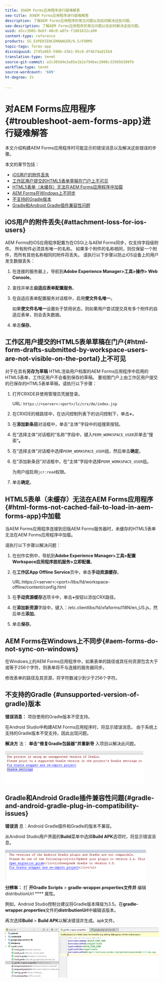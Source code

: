 ```yaml
---
title: 对AEM Forms应用程序进行疑难解答
seo-title: 对AEM Forms应用程序进行疑难解答
description: 了解AEM Forms应用程序的常见问题以及如何解决这些问题。
seo-description: 了解AEM Forms应用程序的常见问题以及如何解决这些问题。
uuid: a5cc3065-0ebf-48c0-a8fe-f1061632ca90
content-type: reference
products: SG_EXPERIENCEMANAGER/6.5/FORMS
topic-tags: forms-app
discoiquuid: 2f45a965-590b-43b1-95c6-df4b74ad15b9
translation-type: tm+mt
source-git-commit: a3c303d4e3a85e1b2e794bec2006c335056309fb
workflow-type: tm+mt
source-wordcount: '689'
ht-degree: 1%

---
```



# 对AEM Forms应用程序{#troubleshoot-aem-forms-app}进行疑难解答

本文介绍构建AEM Forms应用程序时可能显示的错误消息以及解决这些错误的步骤。

本文的章节包括：

* [iOS用户的附件丢失](/help/forms/using/issues-aem-forms-app.md#attachment-loss-for-ios-users)
* [工作区用户提交的HTML5表单草稿在门户上不可见](/help/forms/using/issues-aem-forms-app.md#html-form-drafts-submitted-by-workspace-users-are-not-visible-on-the-portal)
* [HTML5表单（未缓存）无法在AEM Forms应用程序中加载](/help/forms/using/issues-aem-forms-app.md#html-forms-not-cached-fail-to-load-in-aem-forms-app)
* [AEM Forms在Windows上不同步](/help/forms/using/issues-aem-forms-app.md#aem-forms-do-not-sync-on-windows)
* [不支持的Gradle版本](/help/forms/using/issues-aem-forms-app.md#unsupported-version-of-gradle)
* [Gradle和Android Gradle插件兼容性问题](/help/forms/using/issues-aem-forms-app.md#gradle-and-android-gradle-plug-in-compatibility-issues)

## iOS用户的附件丢失{#attachment-loss-for-ios-users}

AEM Forms的iOS应用程序配置为在OSGi上与AEM Forms同步，仅支持字段级附件。 所有附件必须具有唯一的名称。 如果多个附件的名称相同，则仅保留一个附件，而所有其他名称相同的附件将丢失。 请执行以下步骤以防止iOS设备上的用户发生数据丢失：

1. 在连接的服务器上，导航到&#x200B;**Adobe Experience Manager>工具>操作> Web Console**。
1. 查找并单击&#x200B;**自适应表单配置服务**。
1. 在自适应表单配置服务对话框中，启用&#x200B;**使文件名唯一**。

   如果&#x200B;**使文件名唯一**&#x200B;设置处于禁用状态，则如果用户尝试提交具有多个附件的自适应表单，则会丢失数据。

1. 单击&#x200B;**保存**。

## 工作区用户提交的HTML5表单草稿在门户{#html-form-drafts-submitted-by-workspace-users-are-not-visible-on-the-portal}上不可见

对于在具有&#x200B;**另存为草稿** HTML渲染用户档案的AEM Forms应用程序中启用的HTML5表单，工作区用户不会看到保存的草稿。 要视图门户上由工作区用户提交的已保存的HTML5表单草稿，请执行以下步骤：

1. 打开CRXDE并使用管理员凭据登录。

   URL: `https://<server>:<port>/lc/crx/de/index.jsp`

1. 在CRXDE的根路径中，在访问控制列表下的访问控制下，单击&#x200B;**+**。
1. 在&#x200B;**添加新条目**&#x200B;对话框中，单击“主体”字段中的组搜索按钮。
1. 在“选择主体”对话框的“名称”字段中，键入`PERM_WORKSPACE_USER`并单击“搜索”**。**
1. 在“选择主体”对话框中选择`PERM_WORKSPACE_USER`组，然后单击&#x200B;**确定**。
1. 在“添加新条目”对话框中，在“主体”字段中选择`PERM_WORKSPACE_USER`组。

   为用户组启用`jcr:read`权限。

1. 单击&#x200B;**确定**。

## HTML5表单（未缓存）无法在AEM Forms应用程序{#html-forms-not-cached-fail-to-load-in-aem-forms-app}中加载

当AEM Forms应用程序连接到旧版AEM Forms服务器时，未缓存的HTML5表单无法在AEM Forms应用程序中加载。

请执行以下步骤以解决问题：

1. 在创作实例中，导航到&#x200B;**Adobe Experience Manager>工具>配置Workspace应用程序脱机服务>立即配置**。
1. 在&#x200B;**工作区App Offline Service**&#x200B;页中，单击&#x200B;**手动资源缓存**。

   URL:https://&lt;server>:&lt;port>/libs/fd/workspace-offline/content/config.html

1. 在&#x200B;**手动资源缓存**&#x200B;选项卡中，单击&#x200B;**+**&#x200B;按钮以添加CRX路径。
1. 在&#x200B;**添加新资源**&#x200B;字段中，键入：/etc.clientlibs/fd/xfaforms/I18N/en_US.js，然后单击&#x200B;**添加**。
1. 单击&#x200B;**保存**。

## AEM Forms在Windows上不同步{#aem-forms-do-not-sync-on-windows}

在Windows上的AEM Forms应用程序中，如果表单的路径或其任何资源包含大于或等于256个字符，则表单将不与连接的服务器同步。

修改表单的路径及其资源，将字符数减少到少于256个字符。

## 不支持的Gradle {#unsupported-version-of-gradle}版本

**错误消息：** 项目使用的Gradle版本不受支持。

在Android Studio中构建AEM Forms应用程序时，将显示错误消息。 由于系统上支持的Gradle版本不受支持，因此出现问题。

**解决方** 法： **单击“修复Gradle包装器”并重新导** 入项目以解决此问题。

![gradle_unsupported_version](assets/gradle_unsupported_version.png)

## Gradle和Android Gradle插件兼容性问题{#gradle-and-android-gradle-plug-in-compatibility-issues}

**错误消** 息：Android Gradle插件和Gradle的版本不兼容。

从Android Studio用户界面的&#x200B;**Build**&#x200B;菜单中选择&#x200B;**Build APK**&#x200B;选项时，将显示错误消息。

![gradle_plugin_compatibility](assets/gradle_plugin_compatibility.png)

**分辨率：** 打 **开Gradle Scripts** >  **gradle-wrapper.properties文件并** 编辑distributionUrl **** 属性。

例如，Android Studio控制台建议将Gradle版本降级为3.5。在&#x200B;**gradle-wrapper.properties**&#x200B;文件的&#x200B;**distributionUrl**&#x200B;中编辑该版本。

再次选择&#x200B;**Build** > **Build APK**&#x200B;以解决错误并生成。apk文件。

![gradle_wrapper_properties](assets/gradle_wrapper_properties.png)

